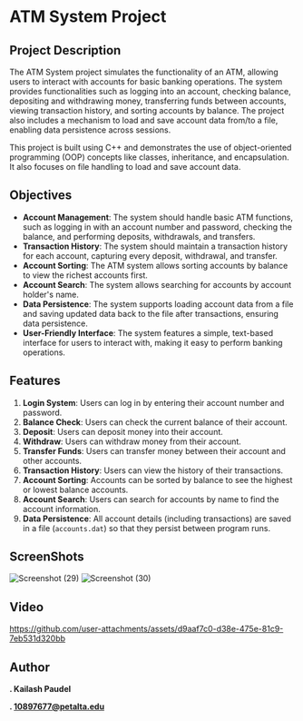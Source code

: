 # ATM System Project

## Project Description

The ATM System project simulates the functionality of an ATM, allowing users to interact with accounts for basic banking operations. The system provides functionalities such as logging into an account, checking balance, depositing and withdrawing money, transferring funds between accounts, viewing transaction history, and sorting accounts by balance. The project also includes a mechanism to load and save account data from/to a file, enabling data persistence across sessions.

This project is built using C++ and demonstrates the use of object-oriented programming (OOP) concepts like classes, inheritance, and encapsulation. It also focuses on file handling to load and save account data.

## Objectives

- **Account Management**: The system should handle basic ATM functions, such as logging in with an account number and password, checking the balance, and performing deposits, withdrawals, and transfers.
- **Transaction History**: The system should maintain a transaction history for each account, capturing every deposit, withdrawal, and transfer.
- **Account Sorting**: The ATM system allows sorting accounts by balance to view the richest accounts first.
- **Account Search**: The system allows searching for accounts by account holder's name.
- **Data Persistence**: The system supports loading account data from a file and saving updated data back to the file after transactions, ensuring data persistence.
- **User-Friendly Interface**: The system features a simple, text-based interface for users to interact with, making it easy to perform banking operations.

## Features

1. **Login System**: Users can log in by entering their account number and password.
2. **Balance Check**: Users can check the current balance of their account.
3. **Deposit**: Users can deposit money into their account.
4. **Withdraw**: Users can withdraw money from their account.
5. **Transfer Funds**: Users can transfer money between their account and other accounts.
6. **Transaction History**: Users can view the history of their transactions.
7. **Account Sorting**: Accounts can be sorted by balance to see the highest or lowest balance accounts.
8. **Account Search**: Users can search for accounts by name to find the account information.
9. **Data Persistence**: All account details (including transactions) are saved in a file (`accounts.dat`) so that they persist between program runs.

## ScreenShots
![Screenshot (29)](https://github.com/user-attachments/assets/315b6e80-2a17-422c-9a67-8c13f38b6afb)
![Screenshot (30)](https://github.com/user-attachments/assets/14df2be6-c8cc-463f-b274-e67e310e1164)

## Video



https://github.com/user-attachments/assets/d9aaf7c0-d38e-475e-81c9-7eb531d320bb

## Author
**. Kailash Paudel**

**. 10897677@petalta.edu**
